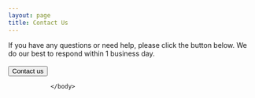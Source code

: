 ```yaml
---
layout: page
title: Contact Us
---
```


<!DOCTYPE html>
<html>
<head> 
<meta charset="utf-8"> 
    <title></title>
        </head>
            <div
                    class="banner-text">If you have any questions or need help, please click the button below. We do our best to respond within 1 business day. <br><br>
            </div>
                <body>
                        <a href="https://www.pixpa.com/contact-us">
                    <input type=button value="Contact us">
                        </a>
                
                </body>
</html>
